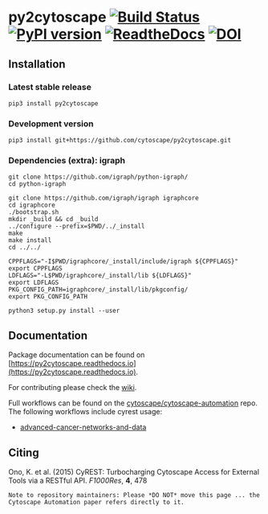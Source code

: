 # py2cytoscape [![Build Status](https://travis-ci.org/cytoscape/py2cytoscape.svg?branch=master)](https://travis-ci.org/cytoscape/py2cytoscape) [![PyPI version](https://badge.fury.io/py/py2cytoscape.svg)](https://badge.fury.io/py/py2cytoscape) [![ReadtheDocs](https://readthedocs.org/projects/py2cytoscape/badge/?version=latest)](https://py2cytoscape.readthedocs.io) [![DOI](https://zenodo.org/badge/24250285.svg)](https://zenodo.org/badge/latestdoi/24250285)

## Installation

### Latest stable release

```shell
pip3 install py2cytoscape
```

### Development version

```shell
pip3 install git+https://github.com/cytoscape/py2cytoscape.git
```

### Dependencies (extra): igraph

```
git clone https://github.com/igraph/python-igraph/
cd python-igraph

git clone https://github.com/igraph/igraph igraphcore
cd igraphcore
./bootstrap.sh
mkdir _build && cd _build
../configure --prefix=$PWD/../_install
make
make install
cd ../../

CPPFLAGS="-I$PWD/igraphcore/_install/include/igraph ${CPPFLAGS}"
export CPPFLAGS
LDFLAGS="-L$PWD/igraphcore/_install/lib ${LDFLAGS}"
export LDFLAGS
PKG_CONFIG_PATH=igraphcore/_install/lib/pkgconfig/
export PKG_CONFIG_PATH

python3 setup.py install --user
```

## Documentation

Package documentation can be found on [https://py2cytoscape.readthedocs.io](https://py2cytoscape.readthedocs.io).

For contributing please check the [wiki](https://github.com/cytoscape/py2cytoscape/wiki).

Full workflows can be found on the [cytoscape/cytoscape-automation](https://github.com/cytoscape/cytoscape-automation) repo. The following workflows include cyrest usage:

* [advanced-cancer-networks-and-data](https://github.com/cytoscape/cytoscape-automation/blob/master/for-scripters/Python/advanced-cancer-networks-and-data.ipynb)

## Citing

Ono, K. et al. (2015) CyREST: Turbocharging Cytoscape Access for External Tools via a RESTful API. *F1000Res*, **4**, 478

```Note to repository maintainers: Please *DO NOT* move this page ... the Cytoscape Automation paper refers directly to it.```

